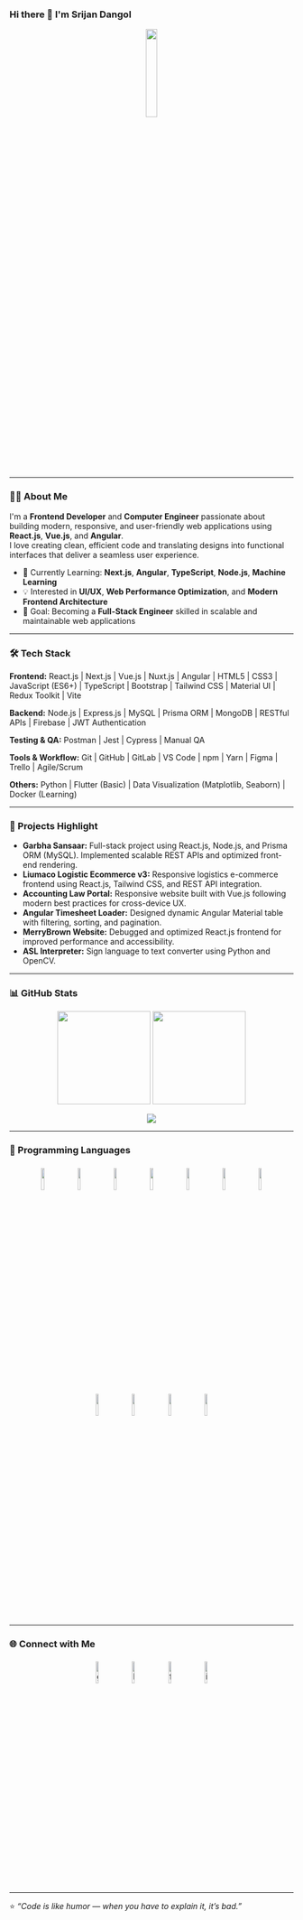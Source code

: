 ### Hi there 👋 I'm Srijan Dangol  

<p align="center">
  <img width="20%" src="https://img.icons8.com/ios-filled/96/000000/programming.png"/>
</p>

---

### 👨‍💻 About Me  
I'm a **Frontend Developer** and **Computer Engineer** passionate about building modern, responsive, and user-friendly web applications using **React.js**, **Vue.js**, and **Angular**.  
I love creating clean, efficient code and translating designs into functional interfaces that deliver a seamless user experience.  

- 🌱 Currently Learning: **Next.js**, **Angular**, **TypeScript**, **Node.js**, **Machine Learning**  
- 💡 Interested in **UI/UX**, **Web Performance Optimization**, and **Modern Frontend Architecture**  
- 🧠 Goal: Becoming a **Full-Stack Engineer** skilled in scalable and maintainable web applications  

---

### 🛠️ Tech Stack  

**Frontend:** React.js | Next.js | Vue.js | Nuxt.js | Angular | HTML5 | CSS3 | JavaScript (ES6+) | TypeScript | Bootstrap | Tailwind CSS | Material UI | Redux Toolkit | Vite  

**Backend:** Node.js | Express.js | MySQL | Prisma ORM | MongoDB | RESTful APIs | Firebase | JWT Authentication  

**Testing & QA:** Postman | Jest | Cypress | Manual QA  

**Tools & Workflow:** Git | GitHub | GitLab | VS Code | npm | Yarn | Figma | Trello | Agile/Scrum  

**Others:** Python | Flutter (Basic) | Data Visualization (Matplotlib, Seaborn) | Docker (Learning)  

---

### 🚀 Projects Highlight  

- **Garbha Sansaar:** Full-stack project using React.js, Node.js, and Prisma ORM (MySQL). Implemented scalable REST APIs and optimized front-end rendering.  
- **Liumaco Logistic Ecommerce v3:** Responsive logistics e-commerce frontend using React.js, Tailwind CSS, and REST API integration.  
- **Accounting Law Portal:** Responsive website built with Vue.js following modern best practices for cross-device UX.  
- **Angular Timesheet Loader:** Designed dynamic Angular Material table with filtering, sorting, and pagination.  
- **MerryBrown Website:** Debugged and optimized React.js frontend for improved performance and accessibility.  
- **ASL Interpreter:** Sign language to text converter using Python and OpenCV.  

---

### 📊 GitHub Stats  

<p align="center">
  <img src="https://github-readme-stats.vercel.app/api?username=srijandangol&show_icons=true&theme=tokyonight" height="165"/>
  <img src="https://github-readme-stats.vercel.app/api/top-langs/?username=srijandangol&layout=compact&theme=tokyonight" height="165"/>
</p>

<p align="center">
  <img src="https://github-readme-streak-stats.herokuapp.com?user=srijandangol&theme=tokyonight&date_format=j%20M%5B%20Y%5D"/>
</p>

---

### 🧠 Programming Languages  

<p align="center">
  <img width="10%" style="padding:5px" src="https://img.icons8.com/color/144/000000/javascript.png"/>
  <img width="10%" style="padding:5px" src="https://img.icons8.com/color/144/000000/typescript.png"/>
  <img width="10%" style="padding:5px" src="https://img.icons8.com/color/144/000000/nodejs.png"/>
  <img width="10%" style="padding:5px" src="https://img.icons8.com/office/160/000000/express-js.png"/>
  <img width="10%" style="padding:5px" src="https://img.icons8.com/color/144/000000/react-native.png"/>
  <img width="10%" style="padding:5px" src="https://img.icons8.com/color/144/000000/vue-js.png"/>
  <img width="10%" style="padding:5px" src="https://img.icons8.com/color/144/000000/angularjs.png"/>
  <img width="10%" style="padding:5px" src="https://img.icons8.com/color/144/000000/prisma-orm.png"/>
  <img width="10%" style="padding:5px" src="https://img.icons8.com/color/144/000000/flutter.png"/>
  <img width="10%" style="padding:5px" src="https://img.icons8.com/color/144/000000/python.png"/>
  <img width="10%" style="padding:5px" src="https://img.icons8.com/ios-filled/50/000000/c-plus-plus-logo.png"/>
</p>

---

### 🌐 Connect with Me  

<p align="center">
	<a href="https://github.com/srijandangol"><img alt="github" width="10%" style="padding:5px" src="https://img.icons8.com/clouds/100/000000/github.png"/></a>
	<a href="https://www.linkedin.com/in/srijan-dangol-955465206/"><img alt="linkedin" width="10%" style="padding:5px" src="https://img.icons8.com/clouds/100/000000/linkedin.png"/></a>
	<a href="https://www.facebook.com/srijan.dragneel/"><img alt="facebook" width="10%" style="padding:5px" src="https://img.icons8.com/clouds/100/000000/facebook-new.png"/></a>
	<a href="https://www.instagram.com/bravo_dgl/"><img alt="instagram" width="10%" style="padding:5px" src="https://img.icons8.com/clouds/100/000000/instagram.png"/></a>
</p>

---

⭐️ *“Code is like humor — when you have to explain it, it’s bad.”*  
